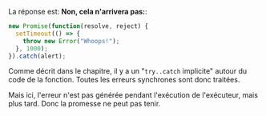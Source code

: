 La réponse est: **Non, cela n'arrivera pas:**:

```js run
new Promise(function(resolve, reject) {
  setTimeout(() => {
    throw new Error("Whoops!");
  }, 1000);
}).catch(alert);
```

Comme décrit dans le chapitre, il y a un "`try..catch` implicite" autour du code de la fonction.
Toutes les erreurs synchrones sont donc traitées.

Mais ici, l'erreur n'est pas générée pendant l'exécution de l'exécuteur, mais plus tard.
Donc la promesse ne peut pas tenir.
